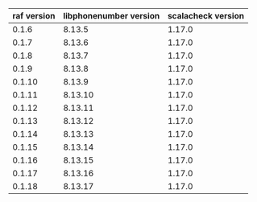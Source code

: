 | raf version | libphonenumber version | scalacheck version |
|-------------|------------------------|--------------------|
| 0.1.6       | 8.13.5                 | 1.17.0             |
| 0.1.7       | 8.13.6                 | 1.17.0             |
| 0.1.8       | 8.13.7                 | 1.17.0             |
| 0.1.9       | 8.13.8                 | 1.17.0             |
| 0.1.10      | 8.13.9                 | 1.17.0             |
| 0.1.11      | 8.13.10                | 1.17.0             |
| 0.1.12      | 8.13.11                | 1.17.0             |
| 0.1.13      | 8.13.12                | 1.17.0             |
| 0.1.14      | 8.13.13                | 1.17.0             |
| 0.1.15      | 8.13.14                | 1.17.0             |
| 0.1.16      | 8.13.15                | 1.17.0             |
| 0.1.17      | 8.13.16                | 1.17.0             |
| 0.1.18      | 8.13.17                | 1.17.0             |
